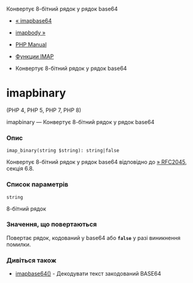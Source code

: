 Конвертує 8-бітний рядок у рядок base64

-   [« imapbase64](function.imap-base64.html)
    
-   [imapbody »](function.imap-body.html)
    
-   [PHP Manual](index.html)
    
-   [Функции IMAP](ref.imap.html)
    
-   Конвертує 8-бітний рядок у рядок base64
    

# imapbinary

(PHP 4, PHP 5, PHP 7, PHP 8)

imapbinary — Конвертує 8-бітний рядок у рядок base64

### Опис

```methodsynopsis
imap_binary(string $string): string|false
```

Конвертує 8-бітний рядок у рядок base64 відповідно до [» RFC2045](http://www.faqs.org/rfcs/rfc2045), секція 6.8.

### Список параметрів

`string`

8-бітний рядок

### Значення, що повертаються

Повертає рядок, кодований у base64 або **`false`** у разі виникнення помилки.

### Дивіться також

-   [imapbase64()](function.imap-base64.html) - Декодувати текст закодований BASE64